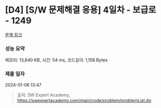 # [D4] [S/W 문제해결 응용] 4일차 - 보급로 - 1249 

[문제 링크](https://swexpertacademy.com/main/code/problem/problemDetail.do?contestProbId=AV15QRX6APsCFAYD) 

### 성능 요약

메모리: 13,640 KB, 시간: 54 ms, 코드길이: 1,158 Bytes

### 제출 일자

2024-01-06 13:47



> 출처: SW Expert Academy, https://swexpertacademy.com/main/code/problem/problemList.do